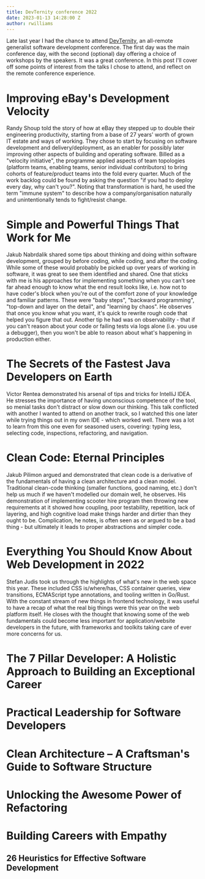 ```yaml
---
title: DevTernity conference 2022
date: 2023-01-13 14:28:00 Z
author: rwilliams
---
```


Late last year I had the chance to attend [DevTernity](https://devternity.com), an all-remote generalist software development conference. The first day was the main conference day, with the second (optional) day offering a choice of workshops by the speakers. It was a great conference. In this post I'll cover off some points of interest from the talks I chose to attend, and reflect on the remote conference experience.

# Improving eBay's Development Velocity

Randy Shoup told the story of how at eBay they stepped up to double their engineering productivity, starting from a base of 27 years' worth of grown IT estate and ways of working. They chose to start by focusing on software development and delivery/deployment, as an enabler for possibly later improving other aspects of building and operating software.  Billed as a "velocity initiative", the programme applied aspects of team topologies (platform teams, enabling teams, senior individual contributors) to bring cohorts of feature/product teams into the fold every quarter. Much of the work backlog could be found by asking the question "if you had to deploy every day, why can't you?". Noting that transformation is hard, he used the term "immune system" to describe how a company/organisation naturally and unintentionally tends to fight/resist change.

# Simple and Powerful Things That Work for Me

Jakub Nabrdalik shared some tips about thinking and doing within software development, grouped by before coding, while coding, and after the coding. While some of these would probably be picked up over years of working in software, it was great to see them identified and shared. One that sticks with me is his approaches for implementing something when you can't see far ahead enough to know what the end result looks like, i.e. how not to have coder's block when you're out of the comfort zone of your knowledge and familiar patterns. These were "baby steps", "backward programming", "top-down and layer on the detail", and "learning by chaos". He observes that once you know what you want, it's quick to rewrite rough code that helped you figure that out. Another tip he had was on observability - that if you can't reason about your code or failing tests via logs alone (i.e. you use a debugger), then you won't be able to reason about what's happening in production either.

# The Secrets of the Fastest Java Developers on Earth

Victor Rentea demonstrated his arsenal of tips and tricks for IntelliJ IDEA. He stresses the importance of having unconscious competence of the tool, so menial tasks don't distract or slow down our thinking. This talk conflicted with another I wanted to attend on another track, so I watched this one later while trying things out in my own IDE - which worked well. There was a lot to learn from this one even for seasoned users, covering: typing less, selecting code, inspections, refactoring, and navigation.

# Clean Code: Eternal Principles

Jakub Pilimon argued and demonstrated that clean code is a derivative of the fundamentals of having a clean architecture and a clean model. Traditional clean-code thinking (smaller functions, good naming, etc.) don't help us much if we haven't modelled our domain well, he observes. His demonstration of implementing scooter hire program then throwing new requirements at it showed how coupling, poor testability, repetition, lack of layering, and high cognitive load make things harder and dirtier than they ought to be. Complication, he notes, is often seen as or argued to be a bad thing - but ultimately it leads to proper abstractions and simpler code.

# Everything You Should Know About Web Development in 2022

Stefan Judis took us through the highlights of what's new in the web space this year. These included CSS is/where/has, CSS container queries, view transitions, ECMAScript type annotations, and tooling written in Go/Rust. With the constant stream of new things in frontend technology, it was useful to have a recap of what the real big things were this year on the web platform itself. He closes with the thought that knowing some of the web fundamentals could become less important for application/website developers in the future, with frameworks and toolkits taking care of ever more concerns for us.

# The 7 Pillar Developer: A Holistic Approach to Building an Exceptional Career

# Practical Leadership for Software Developers

# Clean Architecture – A Craftsman's Guide to Software Structure

# Unlocking the Awesome Power of Refactoring

# Building Careers with Empathy

## 26 Heuristics for Effective Software Development